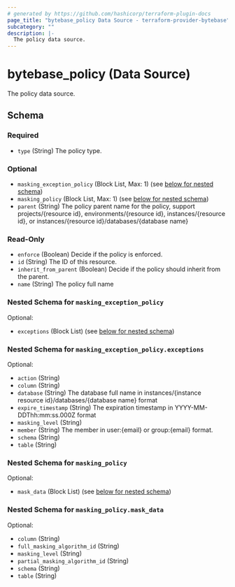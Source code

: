 ```yaml
---
# generated by https://github.com/hashicorp/terraform-plugin-docs
page_title: "bytebase_policy Data Source - terraform-provider-bytebase"
subcategory: ""
description: |-
  The policy data source.
---
```


# bytebase_policy (Data Source)

The policy data source.



<!-- schema generated by tfplugindocs -->
## Schema

### Required

- `type` (String) The policy type.

### Optional

- `masking_exception_policy` (Block List, Max: 1) (see [below for nested schema](#nestedblock--masking_exception_policy))
- `masking_policy` (Block List, Max: 1) (see [below for nested schema](#nestedblock--masking_policy))
- `parent` (String) The policy parent name for the policy, support projects/{resource id}, environments/{resource id}, instances/{resource id}, or instances/{resource id}/databases/{database name}

### Read-Only

- `enforce` (Boolean) Decide if the policy is enforced.
- `id` (String) The ID of this resource.
- `inherit_from_parent` (Boolean) Decide if the policy should inherit from the parent.
- `name` (String) The policy full name

<a id="nestedblock--masking_exception_policy"></a>
### Nested Schema for `masking_exception_policy`

Optional:

- `exceptions` (Block List) (see [below for nested schema](#nestedblock--masking_exception_policy--exceptions))

<a id="nestedblock--masking_exception_policy--exceptions"></a>
### Nested Schema for `masking_exception_policy.exceptions`

Optional:

- `action` (String)
- `column` (String)
- `database` (String) The database full name in instances/{instance resource id}/databases/{database name} format
- `expire_timestamp` (String) The expiration timestamp in YYYY-MM-DDThh:mm:ss.000Z format
- `masking_level` (String)
- `member` (String) The member in user:{email} or group:{email} format.
- `schema` (String)
- `table` (String)



<a id="nestedblock--masking_policy"></a>
### Nested Schema for `masking_policy`

Optional:

- `mask_data` (Block List) (see [below for nested schema](#nestedblock--masking_policy--mask_data))

<a id="nestedblock--masking_policy--mask_data"></a>
### Nested Schema for `masking_policy.mask_data`

Optional:

- `column` (String)
- `full_masking_algorithm_id` (String)
- `masking_level` (String)
- `partial_masking_algorithm_id` (String)
- `schema` (String)
- `table` (String)


